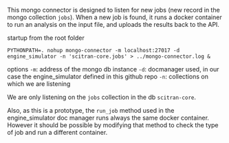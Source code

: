 This mongo connector is designed to listen for new jobs (new record in the mongo collection `jobs`).
When a new job is found, it runs a docker container to run an analysis on the input file, and uploads the results back to the API.


startup from the root folder
```
PYTHONPATH=. nohup mongo-connector -m localhost:27017 -d engine_simulator -n 'scitran-core.jobs' > ../mongo-connector.log &
```
options
`-m`: address of the mongo db instance
`-d`: docmanager used, in our case the engine_simulator defined in this github repo
`-n`: collections on which we are listening

We are only listening on the `jobs` collection in the db `scitran-core`.

Also, as this is a prototype, the `run_job` method used in the engine_simulator doc manager runs always the same docker container.
However it should be possible by modifying that method to check the type of job and run a different container.
